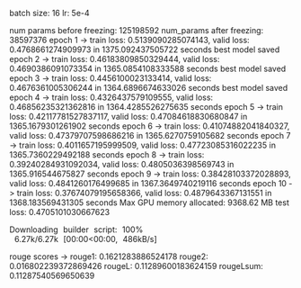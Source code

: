 batch size: 16
lr: 5e-4

num params before freezing:  125198592
num_params after freezing:  38597376
epoch 1 -> train loss: 0.5139090285074143, valid loss: 0.4768661274909973 in 1375.092437505722 seconds
	best model saved
epoch 2 -> train loss: 0.46183809850329444, valid loss: 0.4690386091073354 in 1365.0854108333588 seconds
	best model saved
epoch 3 -> train loss: 0.4456100023133414, valid loss: 0.4676361005306244 in 1364.6896674633026 seconds
	best model saved
epoch 4 -> train loss: 0.4326437579109555, valid loss: 0.46856235321362816 in 1364.4285526275635 seconds
epoch 5 -> train loss: 0.42117781527837117, valid loss: 0.47084618830680847 in 1365.1679301261902 seconds
epoch 6 -> train loss: 0.41074882041840327, valid loss: 0.47379707598686216 in 1365.6270759105682 seconds
epoch 7 -> train loss: 0.4011657195999509, valid loss: 0.47723085316022235 in 1365.7360229492188 seconds
epoch 8 -> train loss: 0.39240284931092034, valid loss: 0.4805036398569743 in 1365.916544675827 seconds
epoch 9 -> train loss: 0.38428103372028893, valid loss: 0.4841260176499685 in 1367.3649740219116 seconds
epoch 10 -> train loss: 0.37674079195658366, valid loss: 0.4879643367131551 in 1368.183569431305 seconds
Max GPU memory allocated: 9368.62 MB
test loss: 0.4705101030667623

Downloading builder script: 100%
 6.27k/6.27k [00:00<00:00, 486kB/s]

rouge scores ->
	rouge1: 0.1621283886524178
	rouge2: 0.016802239372869426
	rougeL: 0.11289600183624159
	rougeLsum: 0.11287540569650639
